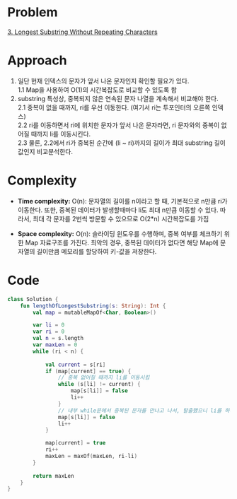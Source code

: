 # Problem
[3. Longest Substring Without Repeating Characters](https://leetcode.com/problems/longest-substring-without-repeating-characters/description)

# Approach
1. 일단 현재 인덱스의 문자가 앞서 나온 문자인지 확인할 필요가 있다.    
    1.1 Map을 사용하여 O(1)의 시간복잡도로 비교할 수 있도록 함
2. substring 특성상, 중복되지 않은 연속된 문자 나열을 계속해서 비교해야 한다.   
    2.1 중복이 없을 때까지, ri를 우선 이동한다. (여기서 ri는 투포인터의 오른쪽 인덱스)    
    2.2 ri를 이동하면서 ri에 위치한 문자가 앞서 나온 문자라면, ri 문자와의 중복이 없어질 때까지 li를 이동시킨다.    
    2.3 물론, 2.2에서 ri가 중복된 순간에 (li ~ ri)까지의 길이가 최대 substring 길이 값인지 비교분석한다.


# Complexity
- **Time complexity:**
O(n): 문자열의 길이를 n이라고 할 때, 기본적으로 n만큼 ri가 이동한다. 또한, 중복된 데이터가 발생할때마다 li도 최대 n만큼 이동할 수 있다. 따라서, 최대 각 문자를 2번씩 방문할 수 있으므로 O(2*n) 시간복잡도를 가짐  

- **Space complexity:**
O(n): 슬라이딩 윈도우를 수행하며, 중복 여부를 체크하기 위한 Map 자료구조를 가진다. 최악의 경우, 중복된 데이터가 없다면 해당 Map에 문자열의 길이만큼 메모리를 할당하여 키-값을 저장한다.  

# Code
```kotlin []
class Solution {
    fun lengthOfLongestSubstring(s: String): Int {
        val map = mutableMapOf<Char, Boolean>()

        var li = 0
        var ri = 0
        val n = s.length
        var maxLen = 0
        while (ri < n) { 
            
            val current = s[ri]
            if (map[current] == true) {
                // 중복 없어질 때까지 li를 이동시킴
                while (s[li] != current) {
                    map[s[li]] = false
                    li++
                }
                // 내부 while문에서 중복된 문자를 만나고 나서, 탈출했으니 li를 하나 더 이동
                map[s[li]] = false
                li++
            }

            map[current] = true
            ri++
            maxLen = maxOf(maxLen, ri-li)
        }
        
        return maxLen
    }
}
```
